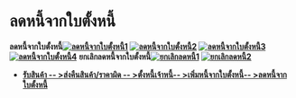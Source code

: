# ลดหนี้จากใบตั้งหนี้

**ลดหนี้จากใบตั้งหนี้[![ลดหนี้จากใบตั้งหนี้1](/images/ลดหนี้จากใบตั้งหนี้1.jpg)](/images/ลดหนี้จากใบตั้งหนี้1.jpg)
[![ลดหนี้จากใบตั้งหนี้2](/images/ลดหนี้จากใบตั้งหนี้2.jpg)](/images/ลดหนี้จากใบตั้งหนี้2.jpg)
[![ลดหนี้จากใบตั้งหนี้3](/images/ลดหนี้จากใบตั้งหนี้3.jpg)](/images/ลดหนี้จากใบตั้งหนี้3.jpg)
[![ลดหนี้จากใบตั้งหนี้4](/images/ลดหนี้จากใบตั้งหนี้4.jpg)](/images/ลดหนี้จากใบตั้งหนี้4.jpg)**
**ยกเลิกลดหนี้จากใบตั้งหนี้[![ยกเลิกลดหนี้1](/images/ยกเลิกลดหนี้1.jpg)](/images/ยกเลิกลดหนี้1.jpg)
[![ยกเลิกลดหนี้2](/images/ยกเลิกลดหนี้2.jpg)](/images/ยกเลิกลดหนี้2.jpg)**  

  * [**รับสินค้า -- >**](http://www.smlaccount.com/manual/?page_id=680)[**ส่งคืนสินค้า/ราคาผิด -- >**](http://www.smlaccount.com/manual/?page_id=684)[**ตั้งหนี้เจ้าหนี้-- >**](http://www.smlaccount.com/manual/?page_id=688)[**เพิ่มหนี้จากใบตั้งหนี้-- >**](http://www.smlaccount.com/manual/?page_id=692)[**ลดหนี้จากใบตั้งหนี้**](http://www.smlaccount.com/manual/?page_id=696)

